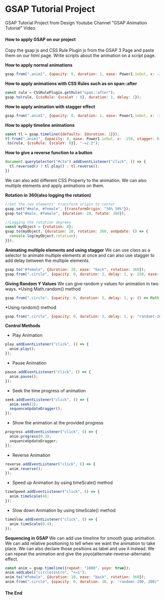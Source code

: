 # GSAP Tutorial Project
GSAP Tutorial Project from Design Youtube Channel "GSAP Animation Tutorial" Video.

#### How to apply GSAP on our project
Copy the gsap js and CSS Rule Plugin js from the GSAP 3 Page and paste them on our html page. Write scripts about the animation on a script page.

__How to apply normal animations__
````javascript
gsap.from(".anim1", {opacity: 0, duration: 1, ease: Power1.inOut, x: -250});
````

__How to apply animations with CSS Rules such as on span::after__
````javascript
const rule = CSSRulePlugin.getRule("span::after");
gsap.to(rule, {cssRule: {scaleY : 0}, duration: 1, delay: 1});
````

__How to apply animation with stagger effect__
````javascript
gsap.from(".anim1", {opacity: 0, duration: 1, ease: Power1.inOut, x: -250, stagger: 0.6});
````

__How to apply timeline animations__
````javascript
const tl = gsap.timeline({defaults: {duration: 1}});
tl.from(".anim1", {opacity: 0, ease: Power1.inOut, x: -250, stagger: 0.6})
.to(rule, {cssRule: {scaleY: 0}}, "-=2.2");
````

__How to give a reverse function to a button__
````javascript
document.querySelector("#cta").addEventListener("click", () => {
  tl.reversed() ? tl.play() : tl.reverse();
})
````

We can also add different CSS Property to the animation. We can also multiple elements and apply animations on them.

__Rotation in 360(also logging the rotation)__
````javascript
//Set the two elements' transform origin to center
gsap.set("#male, #female", {transformOrigin: "50% 50%"});
gsap.to("#male, #female", {duration: 20, rotate: 360});

//Logging the rotation degrees
const myObject = {rotation: 0};
gsap.to(myObject, {duration: 20, rotation: 360, onUpdate: () => {
  console.log(myObject.rotation);
}});
````

__Animating multiple elements and using stagger__
We can use class as a selector to animate multiple elements at once and can also use stagger to add delay between the multiple elements.
````javascript
gsap.to("#female", {duration: 20, ease: "back", rotation: 360});
gsap.from(".circle", {opacity: 0, duration: 3, delay: 1, y: 250, ease: "elastic", stagger: 0.2});
````
__Giving Random Y Values__
We can give random y values for animation in two ways.
*Using Math.random() method
````javascript
gsap.from(".circle", {opacity: 0, duration: 5, delay: 1, y: () => Math.random() * 400 - 200, ease: "elastic", stagger: 0.2});
````

*Using random() method
````javascript
gsap.from(".circle", {opacity: 0, duration: 3, delay: 1, y: "random(-200, 200)", ease: "elastic", stagger: 0.2});
````

__Control Methods__
* Play Animation
````javascript
play.addEventListener("click", () => {
  anim.play();
});
````

* Pause Animation
````javascript
pause.addEventListener("click", () => {
  anim.pause();
});
````

* Seek the time progress of animation
````javascript
seek.addEventListener("click", () => {
  anim.seek(2);
  sequenceUpdateDragger();
});
````

* Show the animation at the provided progress
````javascript
progress.addEventListener("click", () => {
  anim.progress(0.3);
  sequenceUpdateDragger;
});
````

* Reverse Animation
````javascript
reverse.addEventListener("click", () => {
  anim.reverse();
});
````
* Speed up Animation by using timeScale() method
````javascript
timeSpeed.addEventListener("click", () => {
  anim.timeScale(4);
});
````

* Slow down Animation by using timeScale() method
````javascript
timeSlow.addEventListener("click", () => {
  anim.timeScale(0.4);
});
````

__Sequencing in GSAP__
We can add use timeline for smooth gsap animation. We can add relative positioning to tell when we want the animation to take place. We can also declare those positions as label and use it instead. We can repeat the animation and give the yoyo(alternate-reverse-alternate) effect.
````javascript
const anim = gsap.timeline({repeat: "1000", yoyo: true});
anim.addLabel("circlesIntro", "+=1");
anim.to("#female", {duration: 10, ease: "back", rotation: 360});
anim.from(".circle", {opacity: 0, duration: 10, y: "random(-200, 200)", ease: "elastic", stagger: 0.2}, "circlesIntro");
````


#### The End
